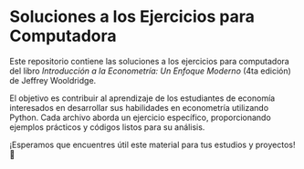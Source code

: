 # Soluciones a los Ejercicios para Computadora

Este repositorio contiene las soluciones a los ejercicios para computadora del libro *Introducción a la Econometría: Un Enfoque Moderno* (4ta edición) de Jeffrey Wooldridge. 

El objetivo es contribuir al aprendizaje de los estudiantes de economía interesados en desarrollar sus habilidades en econometría utilizando Python. Cada archivo aborda un ejercicio específico, proporcionando ejemplos prácticos y códigos listos para su análisis.

¡Esperamos que encuentres útil este material para tus estudios y proyectos! 🚀
